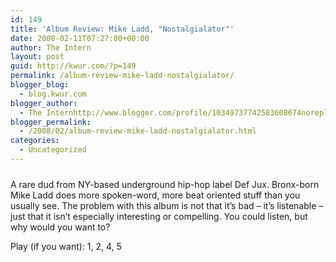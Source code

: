 ```yaml
---
id: 149
title: 'Album Review: Mike Ladd, "Nostalgialator"'
date: 2008-02-11T07:27:00+00:00
author: The Intern
layout: post
guid: http://kwur.com/?p=149
permalink: /album-review-mike-ladd-nostalgialator/
blogger_blog:
  - blog.kwur.com
blogger_author:
  - The Internhttp://www.blogger.com/profile/10349737742583608674noreply@blogger.com
blogger_permalink:
  - /2008/02/album-review-mike-ladd-nostalgialator.html
categories:
  - Uncategorized
---
```

<div class="pf-content">
  <p>
    <a onblur="try {parent.deselectBloggerImageGracefully();} catch(e) {}" href="http://www.kwur.com/blog/uploaded_images/vijay_mike_2-763464.jpg"><img style="margin: 0px auto 10px; display: block; text-align: center; cursor: pointer;" src="http://www.kwur.com/blog/uploaded_images/vijay_mike_2-763461.jpg" alt="" border="0" /></a>A rare dud from NY-based underground hip-hop label Def Jux. Bronx-born Mike Ladd does more spoken-word, more beat oriented stuff than you usually see. The problem with this album is not that it’s bad – it’s listenable – just that it isn’t especially interesting or compelling. You could listen, but why would you want to?
  </p>
  
  <p>
    Play (if you want): 1, 2, 4, 5
  </p>
</div>